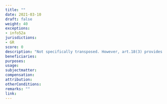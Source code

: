 ```yaml
---
title: ""
date: 2021-03-10
draft: false
weight: 40
exceptions:
- info52a
jurisdictions:
- GR
score: 0
description: "Not specifically transposed. However, art.18(3) provides for equitable remuneration in cases where photocopy machines and photocopy paper are used for the 'free reproduction' of a work and other subject matter."
beneficiaries:
purposes: 
usage:
subjectmatter:
compensation:
attribution: 
otherConditions: 
remarks: ""
link: 
---
```

